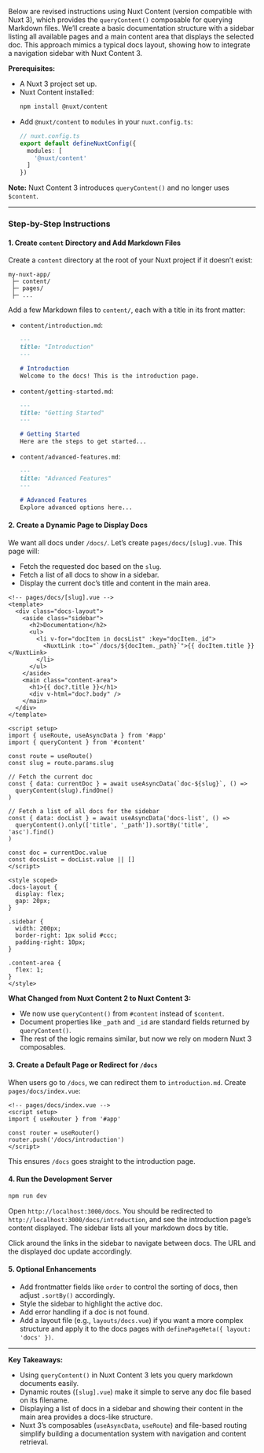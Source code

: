 Below are revised instructions using Nuxt Content (version compatible with Nuxt 3), which provides the `queryContent()` composable for querying Markdown files. We’ll create a basic documentation structure with a sidebar listing all available pages and a main content area that displays the selected doc. This approach mimics a typical docs layout, showing how to integrate a navigation sidebar with Nuxt Content 3.

**Prerequisites:**
- A Nuxt 3 project set up.
- Nuxt Content installed:  
  ```bash
  npm install @nuxt/content
  ```
- Add `@nuxt/content` to `modules` in your `nuxt.config.ts`:
  ```ts
  // nuxt.config.ts
  export default defineNuxtConfig({
    modules: [
      '@nuxt/content'
    ]
  })
  ```

**Note:** Nuxt Content 3 introduces `queryContent()` and no longer uses `$content`.

---

### Step-by-Step Instructions

#### 1. Create `content` Directory and Add Markdown Files

Create a `content` directory at the root of your Nuxt project if it doesn’t exist:

```
my-nuxt-app/
 ├─ content/
 ├─ pages/
 ├─ ...
```

Add a few Markdown files to `content/`, each with a title in its front matter:

- `content/introduction.md`:
  ```md
  ---
  title: "Introduction"
  ---

  # Introduction
  Welcome to the docs! This is the introduction page.
  ```

- `content/getting-started.md`:
  ```md
  ---
  title: "Getting Started"
  ---

  # Getting Started
  Here are the steps to get started...
  ```

- `content/advanced-features.md`:
  ```md
  ---
  title: "Advanced Features"
  ---

  # Advanced Features
  Explore advanced options here...
  ```

#### 2. Create a Dynamic Page to Display Docs

We want all docs under `/docs/`. Let’s create `pages/docs/[slug].vue`. This page will:

- Fetch the requested doc based on the `slug`.
- Fetch a list of all docs to show in a sidebar.
- Display the current doc’s title and content in the main area.

```vue
<!-- pages/docs/[slug].vue -->
<template>
  <div class="docs-layout">
    <aside class="sidebar">
      <h2>Documentation</h2>
      <ul>
        <li v-for="docItem in docsList" :key="docItem._id">
          <NuxtLink :to="`/docs/${docItem._path}`">{{ docItem.title }}</NuxtLink>
        </li>
      </ul>
    </aside>
    <main class="content-area">
      <h1>{{ doc?.title }}</h1>
      <div v-html="doc?.body" />
    </main>
  </div>
</template>

<script setup>
import { useRoute, useAsyncData } from '#app'
import { queryContent } from '#content'

const route = useRoute()
const slug = route.params.slug

// Fetch the current doc
const { data: currentDoc } = await useAsyncData(`doc-${slug}`, () =>
  queryContent(slug).findOne()
)

// Fetch a list of all docs for the sidebar
const { data: docList } = await useAsyncData('docs-list', () =>
  queryContent().only(['title', '_path']).sortBy('title', 'asc').find()
)

const doc = currentDoc.value
const docsList = docList.value || []
</script>

<style scoped>
.docs-layout {
  display: flex;
  gap: 20px;
}

.sidebar {
  width: 200px;
  border-right: 1px solid #ccc;
  padding-right: 10px;
}

.content-area {
  flex: 1;
}
</style>
```

**What Changed from Nuxt Content 2 to Nuxt Content 3:**
- We now use `queryContent()` from `#content` instead of `$content`.
- Document properties like `_path` and `_id` are standard fields returned by `queryContent()`.
- The rest of the logic remains similar, but now we rely on modern Nuxt 3 composables.

#### 3. Create a Default Page or Redirect for `/docs`

When users go to `/docs`, we can redirect them to `introduction.md`. Create `pages/docs/index.vue`:

```vue
<!-- pages/docs/index.vue -->
<script setup>
import { useRouter } from '#app'

const router = useRouter()
router.push('/docs/introduction')
</script>
```

This ensures `/docs` goes straight to the introduction page.

#### 4. Run the Development Server

```bash
npm run dev
```

Open `http://localhost:3000/docs`. You should be redirected to `http://localhost:3000/docs/introduction`, and see the introduction page’s content displayed. The sidebar lists all your markdown docs by title.

Click around the links in the sidebar to navigate between docs. The URL and the displayed doc update accordingly.

#### 5. Optional Enhancements

- Add frontmatter fields like `order` to control the sorting of docs, then adjust `.sortBy()` accordingly.
- Style the sidebar to highlight the active doc.
- Add error handling if a doc is not found.
- Add a layout file (e.g., `layouts/docs.vue`) if you want a more complex structure and apply it to the docs pages with `definePageMeta({ layout: 'docs' })`.

---

**Key Takeaways:**

- Using `queryContent()` in Nuxt Content 3 lets you query markdown documents easily.
- Dynamic routes (`[slug].vue`) make it simple to serve any doc file based on its filename.
- Displaying a list of docs in a sidebar and showing their content in the main area provides a docs-like structure.
- Nuxt 3’s composables (`useAsyncData`, `useRoute`) and file-based routing simplify building a documentation system with navigation and content retrieval.
